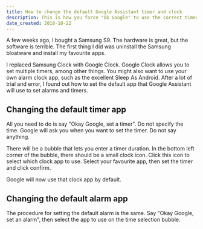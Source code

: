 ```yaml
---
title: How to change the default Google Assistant timer and clock
description: This is how you force "Ok Google" to use the correct timer and clock apps. It's not obvious, but it takes just a minute.
date_created: 2018-10-22
---
```


A few weeks ago, I bought a Samsung S9. The hardware is great, but the software is terrible. The first thing I did was uninstall the Samsung bloatware and install my favourite apps.

I replaced Samsung Clock with Google Clock. Google Clock allows you to set multiple timers, among other things. You might also want to use your own alarm clock app, such as the excellent Sleep As Android. After a lot of trial and error, I found out how to set the default app that Google Assistant will use to set alarms and timers.

## Changing the default timer app

All you need to do is say "Okay Google, set a timer". Do not specify the time. Google will ask you when you want to set the timer. Do not say anything.

There will be a bubble that lets you enter a timer duration. In the bottom left corner of the bubble, there should be a small clock icon. Click this icon to select which clock app to use. Select your favourite app, then set the timer and click confirm.

Google will now use that clock app by default.

## Changing the default alarm app

The procedure for setting the default alarm is the same. Say "Okay Google, set an alarm", then select the app to use on the time selection bubble.

